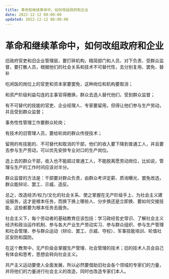```yaml
---
title: 革命和继续革命中，如何改组政府和企业
date: 2022-12-12 00:00:00
updated: 2022-12-12 00:00:00
---
```


# 革命和继续革命中，如何改组政府和企业

旧政府官吏和旧企业管理层，要打碎机构，精简部门和人员、对下负责、受群众监督，要打散人员，根据他们的社会关系和技术不可替代性，去分别复用、罢免、替补

吃闲饭的岗位上的官吏和资本家要罢免，这种岗位和机构要取消；

和资产阶级利益勾连的主事官得撤换，群众去选人替代他们，受到群众监督；

有不可替代的技能的官吏、企业经理人、专家要留用，但得让他们参与生产劳动，并且受到群众监督；

事务性性管理工作要群众轮岗；

有技术的旧管理人员，要给轮岗的群众传授技术；

留用的有技能的、不可替代和取消的干部，他们的收入要下降到普通工人，并且要去参与生产劳动，可以优先安排专业对口的生产岗位。

选上去的群众干部，收入也不能超过普通工人，不能脱离愿劳动岗位，比如说，管理与生产的工作时间应该对半分。

群众监督的方法是：干部要对群众负责，由群众考评定薪、质询曝光、罢免改选，群众能辩论、罢工、示威、造反。

总之，改造经济/权力/文化的社会关系、使之掌握在无产阶级手上、为社会主义建设服务，这才是根本任务，而换下换上哪些人、分步换还是立即换、要如何交接技能，这些都要为根本任务去服务。

社会主义下，每个劳动者的基础教育应该包括：学习政经哲史常识、了解社会主义经济和政治运作机制、参与各大产业生产劳动实习、参与群众组织、参与生产管理和社会管理、参与群众运动（辩论、罢工、示威、夺权）、军事技能培训、轮值社区安防和国防。

在这个教育中，无产阶级会掌握生产管理、社会管理的技术；旧的技术人员会自己有体会和思考，思想会转向社会主义。

共产主义运动要使人全面发展，所以必然要借助旧社会各个领域的专家们的力量，并将他们的力量进行社会主义的改造，同时也改造专家们本人。

